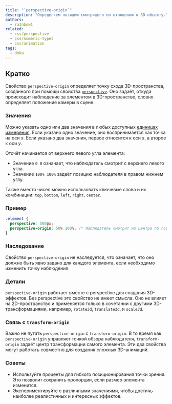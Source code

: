```yaml
---
title: "`perspective-origin`"
description: "Определяем позицию смотрящего по отношению к 3D-объекту."
authors:
  - ra1nbow1
related:
  - css/perspective
  - css/numeric-types
  - css/animation
tags:
  - doka
---
```


## Кратко

Свойство `perspective-origin` определяет точку схода 3D-пространства, созданного при помощи свойства [`perspective`](/css/perspective/). Оно задаёт, откуда происходит наблюдение за элементом в 3D-пространстве, словно определяет положение камеры в сцене.

### Значения

Можно указать одно или два значения в любых доступных [единицах измерения](/css/numeric-types/). Если указано одно значение, оно воспринимается как точка на оси _x_. Если указано два значения, первое относится к оси _x_, а второе к оси _y_.

Отсчёт начинается от верхнего левого угла элемента:

- Значение `0 0` означает, что наблюдатель смотрит с верхнего левого угла.
- Значение `100% 100%` задаёт позицию наблюдателя в правом нижнем углу.

Также вместо чисел можно использовать ключевые слова и их комбинации: `top`, `bottom`, `left`, `right`, `center`.

### Пример

```css
.element {
  perspective: 500px;
  perspective-origin: 50% 100%; /* Наблюдатель смотрит из центра по горизонтали и снизу по вертикали */
}
```

### Наследование

Свойство `perspective-origin` не наследуется, что означает, что оно должно быть явно задано для каждого элемента, если необходимо изменить точку наблюдения.

### Детали

`perspective-origin` работает вместе с perspective для создания 3D-эффектов. Без perspective это свойство не имеет смысла. Оно не влияет на 2D-пространство и применяется только в сочетании с другими 3D-трансформациями, например, `rotate3d`, `translate3d`, и `scale3d`.

### Связь с `transform-origin`

Важно не путать `perspective-origin` с `transform-origin`. В то время как `perspective-origin` управляет точкой обзора наблюдателя, `transform-origin` задаёт центр трансформации самого элемента. Эти два свойства могут работать совместно для создания сложных 3D-анимаций.

### Советы

- Используйте проценты для гибкого позиционирования точки зрения. Это позволит сохранить пропорции, если размер элемента изменится.
- Экспериментируйте с различными значениями, чтобы достичь наиболее реалистичных и интересных эффектов.

